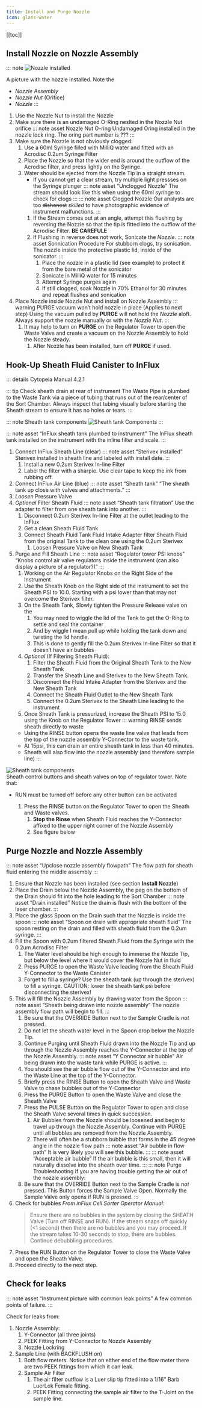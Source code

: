```yaml
---
title: Install and Purge Nozzle
icon: glass-water
---
```


<!-- filename: /docs/influx-flight/ifm-02-fluidics/ifm-02p02-install-and-purge-nozzle.md -->

<!-- Reference Links -->
<!-- Images -->
[img-nozzle-zoom]: ./assets/flight-fluidics-02/ifm-fluidics-nozzle-installed-zoom-anno.png
[img-sheath-components]: ./assets/img-sheath/ifm-fluidics-sheathTankComponents-anno.png
<!-- End Ref Links -->


[[toc]]



## Install Nozzle on Nozzle Assembly

::: note 
![Nozzle installed][img-nozzle-zoom]

A picture with the nozzle installed. Note the 
-   *Nozzle Assembly*
-   *Nozzle Nut* (Orifice)
-   *Nozzle* 
:::

1.  Use the Nozzle Nut to install the Nozzle 
2.  Make sure there is an undamaged O-Ring neslted in the Nozzle Nut orifice
    ::: note asset Nozzle Nut O-ring
    Undamaged Oring installed in the nozzle lock ring. The oring part number is ???
    :::
3.  Make sure the Nozzle is not obviously clogged:
    1.  Use a 60ml Syringe filled with MilliQ water and fitted with an Acrodisc 0.2um Syringe Filter
    2.  Place the Nozzle so that the wider end is around the outflow of the Acrodisc filter, and press lightly on the Syringe.
    3.  Water should be ejected from the Nozzle Tip in a straight stream.
        -   If you cannot get a clear stream, try multiple light pressses on the Syringe plunger
        ::: note asset “Unclogged Nozzle”
        The stream should look like this when using the 60ml syringe to check for clogs
        :::
        ::: note asset Clogged Nozzle
        Our analysts are too ~~dishonest~~ *skilled* to have photographic evidence of instrument malfunctions.
        :::
        1. If the Stream comes out at an angle, attempt this flushing by reversing the Nozzle so that the tip is fitted into the outflow of the Acrodisc Filter. **BE CAREFULE**
        2. If Flushing in reverse does not work, Sonicate the *Nozzle*.
            ::: note asset Sonnication Procedure
            For stubborn clogs, try sonication. The nozzle inside the protective plastic lid, inside of the sonicator.
            :::
            1. Place the nozzle in a plastic lid (see example) to protect it from the bare metal of the sonicator
            2. Sonicate in MilliQ water for 15 minutes
            3. Attempt Syringe purges again
            4. If still clogged, soak Nozzle in 70% Ethanol for 30 minutes and repeat flushes and sonication
4. Place Nozzle inside Nozzle Nut and install on Nozzle Assembly
    ::: warning PURGE vacuum won’t hold nozzle in place
    (Applies to next step)
    Using the vacuum pulled by **PURGE** will not hold the *Nozzle* aloft. Always support the nozzle manually or with the *Nozzle Nut*.
    :::
    1. It may help to turn on **PURGE** on the Regulator Tower to open the Waste Valve and create a vacuum on the Nozzle Assembly to hold the Nozzle steady. 
        1. After Nozzle has been installed, turn off **PURGE** if used.

## Hook-Up Sheath Fluid Canister to InFlux

::: details Cytopeia Manual 4.2.1


::: tip Check sheath drain at rear of instrument
The Waste Pipe is plumbed to the Waste Tank via a piece of tubing that runs out of the rear/center of the Sort Chamber. Always inspect that tubing visually before starting the Sheath stream to ensure it has no holes or tears.
:::

::: note Sheath tank components
![Sheath tank Components][img-sheath-components]
:::

::: note asset “InFlux sheath tank plumbed to instrument”
The InFlux sheath tank installed on the instrument with the inline filter and scale.
:::

1. Connect InFlux Sheath Line (clear)
    ::: note asset “Sterivex installed”
    Sterivex installed in sheath line and labeled with install date.
    :::
    1. Install a new 0.2um Sterivex In-line Filter  
    2. Label the filter with a sharpie. Use clear tape to keep the ink from rubbing off.
2.  Connect InFlux Air Line (blue)
    ::: note asset “Sheath tank”
    “The sheath tank up close with valves and attachments.”
    :::
3. *Loosen* Pressure Valve
4. *Optional* Filter Sheath Fluid
    ::: note asset “Sheath tank filtration”
    Use the adapter to filter from one sheath tank into another.
    :::
    1. Disconnect 0.2um Sterivex In-line Filter at the outlet leading to the InFlux
    2. Get a clean Sheath Fluid Tank
    3. Connect Sheath Fluid Tank Fluid Intake Adapter filter Sheath Fluid from the original Tank to the clean one using the 0.2um Sterivex
        1. Loosen Pressure Valve on New Sheath Tank
5. Purge and Fill Sheath Line
    ::: note asset “Regulator tower PSI knobs”
    “Knobs control air valve regulators inside the instrument (can also display a picture of a regulator?)”
    :::
    1. Working on the Air Regulator Knobs on the Right Side of the Instrument 
    2. Use the Sheath Knob on the Right side of the instrument to set the Sheath PSI to 10.0. Starting with a psi lower than that may not overcome the Sterivex filter.
    3. On the Sheath Tank, Slowly tighten the Pressure Release valve on the            
        1. You may need to wiggle the lid of the Tank to get the O-Ring to settle and seal the container
        2. And by wiggle I mean pull up while holding the tank down and twisting the lid handle.
        3. This is done to gently fill the 0.2um Sterivex In-line Filter so that it doesn’t have air bubbles
    4.  *Optional* (If Filtering Sheath Fluid):
        1.  Filter the Sheath Fluid from the Original Sheath Tank to the New Sheath Tank
        2.  Transfer the Sheath Line and Sterivex to the New Sheath Tank.
        3.  Disconnect the Fluid Intake Adapter from the Sterivex and the New Sheath Tank
        4.  Connect the Sheath Fluid Outlet to the New Sheath Tank
        5.  Connect the 0.2um Sterivex to the Sheath Line leading to the instrument
    5.  Once Sheath Tank is pressurized, increase the Sheath PSI to 15.0 using the Knob on the Regulator Tower
    ::: warning RINSE sends sheath directly to waste 
    -   Using the RINSE button opens the waste line valve that leads from the top of the nozzle assembly Y-Connector to the waste tank. 
    -   At 15psi, this can drain an entire sheath tank in less than 40 minutes.
    -   Sheath will also flow into the nozzle assembly (and therefore sample line)
    :::

[img-sheath-control-buttons]: ./assets/img-sheath/ifm-fluidics-sheathControl-anno.png
![Sheath tank components][img-sheath-control-buttons]    
Sheath control buttons and sheath valves on top of regulator tower. Note that:
-   RUN must be turned off before any other button can be activated 

    1.  Press the RINSE button on the Regulator Tower to open the Sheath and Waste valves.
        1. **Stop the Rinse** when Sheath Fluid reaches the Y-Connector affixed to the upper right corner of the Nozzle Assembly 
        2. See figure below

## Purge Nozzle and Nozzle Assembly

::: note asset “Upclose nozzle assembly flowpath”
The flow path for sheath fluid entering the middle assembly
:::

1.  Ensure that Nozzle has been installed (see section **Install Nozzle**)
2.  Place the Drain below the Nozzle Assembly, the peg on the bottom of the Drain should fit into the hole leading to the Sort Chamber
    ::: note asset “Drain installed”
    Notice the drain is flush with the bottom of the laser chamber.
    :::
3. Place the glass Spoon on the Drain such that the Nozzle is inside the spoon
    ::: note asset “Spoon on drain with appropriate sheath fluid”
    The spoon resting on the drain and filled with sheath fluid from the 0.2um syringe. 
    :::
4. Fill the Spoon with 0.2um filtered Sheath Fluid from the Syringe with the 0.2um Acrodisc Filter
    1.  The Water level should be high enough to immerse the Nozzle Tip, but below the level where it would cover the Nozzle Nut in fluid
    2.  Press PURGE to open the Waste Valve leading from the Sheath Fluid Y-Connector to the Waste Canister
    3.  Forget to fill a syringe? Use the sheath tank (up through the sterivex) to fill a syringe. CAUTION: lower the sheath tank psi before disconnecting the sterivex!
5.  This will fill the Nozzle Assembly by drawing water from the Spoon
    ::: note asset “Sheath being drawn into nozzle assembly”
    The nozzle assembly flow path will begin to fill.
    :::
    1.  Be sure that the OVERRIDE Button next to the Sample Cradle is *not* pressed. 
    2.  Do not let the sheath water level in the Spoon drop below the Nozzle Tip. 
    3.  Continue Purging until Sheath Fluid drawn into the Nozzle Tip and up through the Nozzle Assembly reaches the Y-Connector at the top of the Nozzle Assembly.
        ::: note asset “Y Connector air bubble”
        Air being drawn into the waste tank while PURGE is active.
        :::
   	4.  You should see the air bubble flow out of the Y-Connector and into the Waste Line at the top of the Y-Connector.
   	5.  Briefly press the RINSE Button to open the Sheath Valve and Waste Valve to chase bubbles out of the Y-Connector
    6.  Press the PURGE Button to open the Waste Valve and close the Sheath Valve
    7.  Press the PULSE Button on the Regulator Tower to open and close the Sheath Valve several times in quick succession. 
        1.  Air Bubbles from the Nozzle should be loosened and begin to travel up through the Nozzle Assembly. Continue with PURGE until all bubbles are removed from the Nozzle Assembly.
        2.  There will often be a stubborn bubble that forms in the 45 degree angle in the nozzle flow path
        ::: note asset “Air bubble in flow path”
        It is very likely you will see this bubble.
        :::
        ::: note asset “Acceptable air bubble”
        If the air bubble is this small, then it will naturally dissolve into the sheath over time.
        :::
    ::: note Purge Troubleshooting
    If you are having trouble getting the air out of the nozzle assembly:
    1.  Be sure that the OVERRIDE Button next to the Sample Cradle is *not* pressed. This Button forces the Sample Valve Open. Normally the Sample Valve only opens if RUN is pressed.
    :::
6.  Check for bubbles
    *From inFlux Cell Sorter Operator Manual:*
    >   Ensure there are no bubbles in the system by closing the SHEATH Valve (Turn off RINSE and RUN).
    >   If the stream snaps off quickly (<1 second) then there are no bubbles and you may proceed.
    >   If the stream takes 10-30 seconds to stop, there are bubbles. Continue debubbling procedures.
7.  Press the RUN Button on the Regulator Tower to close the Waste Valve and open the Sheath Valve.
8.  Proceed directly to the next step.


## Check for leaks

::: note asset “Instrument picture with common leak points”
A few common points of failure.
:::

Check for leaks from:
1.  Nozzle Assembly:
    1.  Y-Connector (all three joints)
    2.  PEEK Fitting from Y-Connector to Nozzle Assembly
    3.  Nozzle Lockring
2.  Sample Line (with BACKFLUSH on)
    1.  Both flow meters. Notice that on either end of the flow meter there are two PEEK fittings from which it can leak.
    2.  Sample Air Filter 
        1.  The air filter outflow is a Luer slip tip fitted into a 1/16" Barb LuerLok Female fitting.
        2.  PEEK Fitting connecting the sample air filter to the T-Joint on the sample line.
   